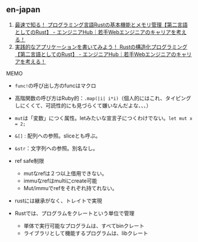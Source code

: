 ## en-japan

1. [最速で知る！ プログラミング言語Rustの基本機能とメモリ管理【第二言語としてのRust】 - エンジニアHub｜若手Webエンジニアのキャリアを考える！](https://employment.en-japan.com/engineerhub/entry/2017/07/10/110000)
2. [実践的なアプリケーションを書いてみよう！ Rustの構造化プログラミング【第二言語としてのRust】 - エンジニアHub｜若手Webエンジニアのキャリアを考える！](https://employment.en-japan.com/engineerhub/entry/2017/07/19/110000)

MEMO
- `func!`の呼び出し方のfuncはマクロ
- 高階関数の呼び方はRuby的：`.map(|i| i*i)`（個人的にはこれ、タイピングしにくくて、可読性的にも見づらくて嫌いなんだよな、、、）
- `mut`は「変数」につく属性。letみたいな宣言子につくわけでない。`let mut x = 2;`
- `&[]` : 配列への参照。sliceとも呼ぶ。
- `&str`：文字列への参照。別名なし。
- ref safe制限
  - mutなrefは２つ以上借用できない。
  - immuなrefはmultiにcreate可能
  - Mut/immuでrefをそれぞれ持てれない。
- rustには継承がなく、トレイトで実現

- Rustでは、プログラムをクレートという単位で管理
  - 単体で実行可能なプログラムは、すべてbinクレート
  - ライブラリとして機能するプログラムは、libクレート
